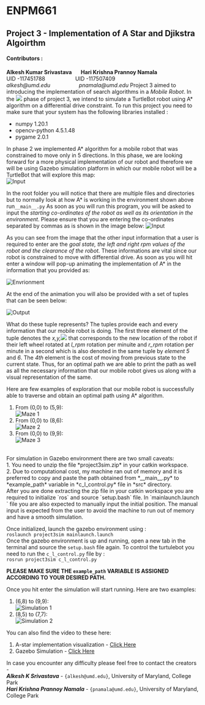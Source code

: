 # ENPM661
## Project 3 - Implementation of A Star and Djikstra Algoirthm
#### **Contributors :**
**Alkesh Kumar Srivastava**&nbsp;&nbsp;&nbsp;&nbsp;&nbsp;&nbsp;**Hari Krishna Prannoy Namala** <br />
UID -117451788&nbsp;&nbsp;&nbsp;&nbsp;&nbsp;&nbsp;&nbsp;&nbsp;&nbsp;&nbsp;&nbsp;&nbsp;&nbsp;&nbsp;&nbsp;&nbsp;&nbsp;&nbsp;&nbsp;&nbsp;UID -117507409 <br />
_alkesh@umd.edu_&nbsp;&nbsp;&nbsp;&nbsp;&nbsp;&nbsp;&nbsp;&nbsp;&nbsp;&nbsp;&nbsp;&nbsp;&nbsp;&nbsp;&nbsp;&nbsp;&nbsp;&nbsp;&nbsp;_pnamala@umd.edu_
Project 3 aimed to introducing the implementation of search algorithms in a *Mobile Robot*. In the <img src="https://latex.codecogs.com/gif.latex?3%5E%7Brd%7D"/> phase of project 3, we intend to simulate a TurtleBot robot using A* algorithm on a differential drive constraint. To run this project you need to make sure that your system has the following libraries installed :   
* numpy	1.20.1	
* opencv-python	4.5.1.48
* pygame	2.0.1

In phase 2 we implemented A* algorithm for a mobile robot that was constrained to move only in 5 directions. In this phase, we are looking forward for a more physical implementation of our robot and therefore we will be using Gazebo simulation platform in which our mobile robot will be a TurtleBot that will explore this map:<br/>
![Input](https://github.com/alkesh-umd/enpm661-p3-phase3/blob/main/images/image6.png)

In the root folder you will notice that there are multiple files and directories but to normally look at how A* is working in the environment shown above run`__main__.py`
As soon as you will run this program, you will be asked to input the *starting co-ordinates of the robot as well as its orientation in the environment*. Please ensure that you are entering the co-ordinates separated by commas as is shown in the image below:
![Input](https://github.com/alkesh-umd/enpm661-p3-phase3/blob/main/images/image3.png)

As you can see from the image that the other input information that a user is required to enter are the *goal state, the left and right rpm values of the robot and the clearance of the robot.* These  informations are vital since our robot is constrained to move with differential drive. As soon as you will hit enter a window will pop-up animating the implementation of A* in the information that you provided as:

![Envrionment](https://github.com/alkesh-umd/enpm661-p3-phase3/blob/main/images/image4.png)

At the end of the animation you will also be provided with a set of tuples that can be seen below:

![Output](https://github.com/alkesh-umd/enpm661-p3-phase3/blob/main/images/image5.png)

What do these tuple represents? The tuples provide each and every information that our mobile robot is doing. The first three element of the tuple denotes the *x,y,<img src="https://latex.codecogs.com/gif.latex?%5Ctheta"/>* that corresponds to the new location of the robot if their left wheel rotated at *l_rpm* rotation per minuite and *r_rpm* rotation per minute in a second which is also denoted in the same tuple by *element 5* and *6*. The *4th* element is the cost of moving from previous state to the current state.
Thus, for an optimal path we are able to print the path as well as all the necessary information that our mobile robot gives us along with a visual representation of the same. 

Here are few examples of exploration that our mobile robot is successfully able to traverse and obtain an optimal path using A* algorithm.

1. From (0,0) to (5,9): <br/>
![Maze 1](https://github.com/alkesh-umd/enpm661-p3-phase3/blob/main/images/gif_00_59.gif)
2. From (0,0) to (8,6): <br/>
![Maze 2](https://github.com/alkesh-umd/enpm661-p3-phase3/blob/main/images/gif_00_86.gif)
3. From (0,0) to (9,9): <br/>
![Maze 3](https://github.com/alkesh-umd/enpm661-p3-phase3/blob/main/images/gif_00_99.gif)

<br/>
For simulation in Gazebo environment there are two small caveats:<br/>
1.  You need to unzip the file *project3sim.zip* in your catkin workspace. <br/>
2.  Due to computational cost, my machine ran out of memory and it is preferred to copy and paste the path obtained from *__main__.py* to *example_path* variable in *c_l_control.py* file in *src* directory.<br/>
After you are done extracting the zip file in your catkin workspace you are required to initialize `ros` and source `setup.bash` file. In `mainlaunch.launch ` file you are also expected to manually input the initial position. The manual input is expected from the user to avoid the machine to run out of memory and have a smooth simulation.<br/>

Once initialized, launch the gazebo environment using :<br/>
`roslaunch project3sim mainlaunch.launch`<br/>
Once the gazebo environment is up and running, open a new tab in the terminal and source the `setup.bash` file again. To control the turtulebot you need to run the `c_l_control.py` file by :<br/>
`rosrun project3sim c_l_control.py`<br/>

**PLEASE MAKE SURE THE `example_path` VARIABLE IS ASSIGNED ACCORDING TO YOUR DESIRED PATH.**

Once you hit enter the simulation will start running. Here are two examples:
1. (6,8) to (9,9): <br/>
![Simulation 1](https://github.com/alkesh-umd/enpm661-p3-phase3/blob/main/images/gif_68_99.gif)
2. (8,5) to (7,7): <br/>
![Simulation 2](https://github.com/alkesh-umd/enpm661-p3-phase3/blob/main/images/gif_85_77.gif)

You can also find the video to these here:
1. A-star implementation visualization - <a href="https://drive.google.com/drive/folders/1sbmTwOJ36AwGbg8H5j5u-pVb9FJLhlR3?usp=sharing">Click Here</a>
2. Gazebo Simulation - <a href="https://drive.google.com/drive/folders/1EhwUw2N970HGsC35S_rbuF5UhZQsSRcZ?usp=sharing">Click Here</a>


In case you encounter any difficulty please feel free to contact the creators - <br/>
***Alkesh K Srivastava*** - `{alkesh@umd.edu}`, University of Maryland, College Park <br/>
***Hari Krishna Prannoy Namala*** - `{pnamala@umd.edu}`, University of Maryland, College Park <br/>
